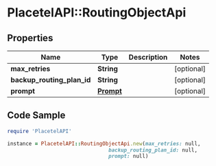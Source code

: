 # PlacetelAPI::RoutingObjectApi

## Properties

Name | Type | Description | Notes
------------ | ------------- | ------------- | -------------
**max_retries** | **String** |  | [optional] 
**backup_routing_plan_id** | **String** |  | [optional] 
**prompt** | [**Prompt**](Prompt.md) |  | [optional] 

## Code Sample

```ruby
require 'PlacetelAPI'

instance = PlacetelAPI::RoutingObjectApi.new(max_retries: null,
                                 backup_routing_plan_id: null,
                                 prompt: null)
```


